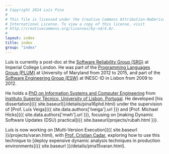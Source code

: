 ```yaml
---
# Copyright 2014 Luís Pina
#
# This file is licensed under the Creative Commons Attribution-NoDerivatives 4.0
# International License. To view a copy of this license, visit
# http://creativecommons.org/licenses/by-nd/4.0/.
#
layout: index
title: index
group: "index"
---
```

Luís is currently a post-doc at the [Software Reliability Group
(SRG)](https://srg.doc.ic.ac.uk/) at Imperial College London. He was part of the
[Programming Languages Group (PLUM)](https://www.cs.umd.edu/projects/PL/) at
University of Maryland from 2012 to 2015, and part of the [Software Engineering
Group (ESW)](http://www.inesc-id.pt/group.php?grp=II03) at INESC-ID in Lisbon
from 2009 to 2012.

He holds a [PhD on Information Systems and Computer
Engineering](https://fenix.tecnico.ulisboa.pt/cursos/deic?locale=en_EN) from
[Instituto Superior Técnico, University of Lisbon,
Portugal](http://tecnico.ulisboa.pt/en).  He developed
[his dissertation]({{ site.baseurl}}/details/pina16phd.html)
under the supervision of [Prof. Luís Veiga]({{ site.data.authors['lveiga'].url }})
and [Prof. Michael Hicks]({{ site.data.authors['mwh'].url }}),
focusing on [making Dynamic Software Updates (DSU) practical]({{ site.baseurl/projects/rubah.html }}).

Luís is now working on [Multi-Version Execution]({{ site.baseurl }}/projects/varan.html),
with [Prof. Cristian Cadar](http://www.doc.ic.ac.uk/~cristic/),
exploring how to use this technique
to [deploy expensive dynamic analysis techniques in production environments]({{ site.baseurl }}/details/pina15varan.html).
